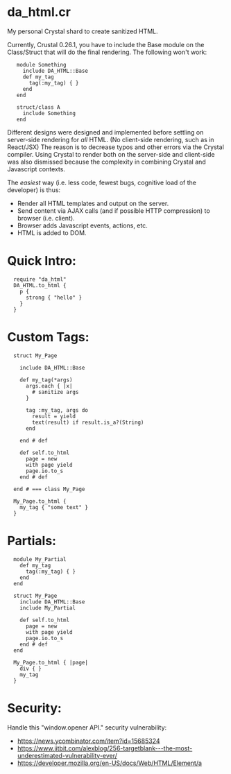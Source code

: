 
da\_html.cr
=========

My personal Crystal shard to create sanitized HTML.

Currently, Crustal 0.26.1, you have to include the
Base module on the Class/Struct that will do the
final rendering.
The following won't work:

```crystal
   module Something
     include DA_HTML::Base
     def my_tag
       tag(:my_tag) { }
     end
   end

   struct/class A
     include Something
   end
```

Different designs were designed and implemented before settling
on server-side rendering for *all* HTML. (No client-side rendering, such as in React/JSX)
The reason is to decrease typos and other errors via the Crystal compiler.
Using Crystal to render both on the server-side and client-side was also
dismissed because the complexity in combining Crystal and Javascript contexts.

The *easiest* way (i.e. less code, fewest bugs, cognitive load of the developer) is thus:
  * Render all HTML templates and output on the server.
  * Send content via AJAX calls (and if possible HTTP compression) to browser (i.e. client).
  * Browser adds Javascript events, actions, etc.
  * HTML is added to DOM.


Quick Intro:
======

```Crystal
  require "da_html"
  DA_HTML.to_html {
    p {
      strong { "hello" }
    }
  }
```

Custom Tags:
=============

```Crystal
  struct My_Page

    include DA_HTML::Base

    def my_tag(*args)
      args.each { |x|
        # sanitize args
      }

      tag :my_tag, args do
        result = yield
        text(result) if result.is_a?(String)
      end

    end # def

    def self.to_html
      page = new
      with page yield
      page.io.to_s
    end # def

  end # === class My_Page

  My_Page.to_html {
    my_tag { "some text" }
  }
```

Partials:
=========

```Crystal
  module My_Partial
    def my_tag
      tag(:my_tag) { }
    end
  end

  struct My_Page
    include DA_HTML::Base
    include My_Partial

    def self.to_html
      page = new
      with page yield
      page.io.to_s
    end # def
  end

  My_Page.to_html { |page|
    div { }
    my_tag
  }
```

Security:
=========
Handle this "window.opener API." security vulnerability:

  * https://news.ycombinator.com/item?id=15685324
  * https://www.jitbit.com/alexblog/256-targetblank---the-most-underestimated-vulnerability-ever/
  *  https://developer.mozilla.org/en-US/docs/Web/HTML/Element/a




